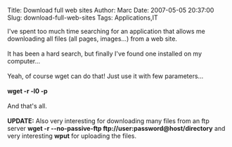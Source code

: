 Title: Download full web sites
Author: Marc
Date: 2007-05-05 20:37:00
Slug: download-full-web-sites
Tags: Applications,IT

I've spent too much time searching for an application that allows me downloading all files (all pages, images...) from a web site.<br/><br/>It has been a hard search, but finally I've found one installed on my computer...<br/><br/>Yeah, of course wget can do that! Just use it with few parameters...<br/><br/><span style="font-weight: bold">wget -r -l0 -p</span><br/><br/>And that's all.<br/><br/><strong>UPDATE:</strong> Also very interesting for downloading many files from an ftp server <strong>wget -r --no-passive-ftp ftp://user:password@host/directory</strong> and very interesting <strong>wput</strong> for uploading the files.